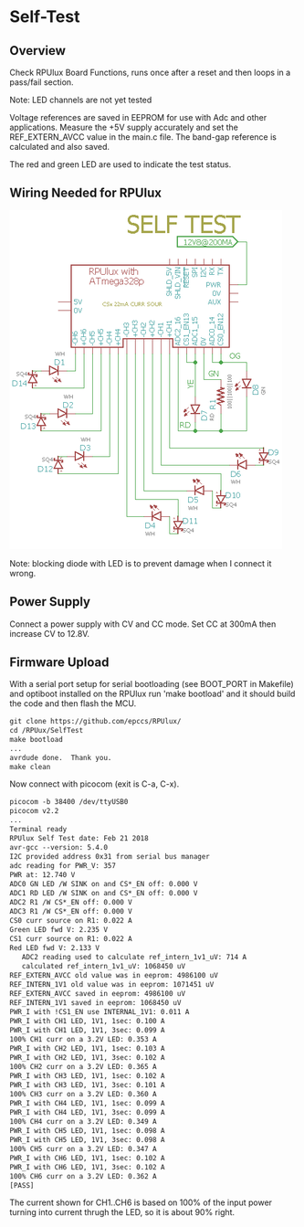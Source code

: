 # Self-Test

## Overview

Check RPUlux Board Functions, runs once after a reset and then loops in a pass/fail section.

Note: LED channels are not yet tested

Voltage references are saved in EEPROM for use with Adc and other applications. Measure the +5V supply accurately and set the REF_EXTERN_AVCC value in the main.c file. The band-gap reference is calculated and also saved.

The red and green LED are used to indicate the test status.

## Wiring Needed for RPUlux

![Wiring](./Setup/SelfTestWiring.png)

Note: blocking diode with LED is to prevent damage when I connect it wrong.


## Power Supply

Connect a power supply with CV and CC mode. Set CC at 300mA then increase CV to 12.8V.


## Firmware Upload

With a serial port setup for serial bootloading (see BOOT_PORT in Makefile) and optiboot installed on the RPUlux run 'make bootload' and it should build the code and then flash the MCU.

``` 
git clone https://github.com/epccs/RPUlux/
cd /RPUux/SelfTest
make bootload
...
avrdude done.  Thank you.
make clean
``` 

Now connect with picocom (exit is C-a, C-x). 

``` 
picocom -b 38400 /dev/ttyUSB0
picocom v2.2
...
Terminal ready
RPUlux Self Test date: Feb 21 2018
avr-gcc --version: 5.4.0
I2C provided address 0x31 from serial bus manager
adc reading for PWR_V: 357
PWR at: 12.740 V
ADC0 GN LED /W SINK on and CS*_EN off: 0.000 V
ADC1 RD LED /W SINK on and CS*_EN off: 0.000 V
ADC2 R1 /W CS*_EN off: 0.000 V
ADC3 R1 /W CS*_EN off: 0.000 V
CS0 curr source on R1: 0.022 A
Green LED fwd V: 2.235 V
CS1 curr source on R1: 0.022 A
Red LED fwd V: 2.133 V
   ADC2 reading used to calculate ref_intern_1v1_uV: 714 A
   calculated ref_intern_1v1_uV: 1068450 uV
REF_EXTERN_AVCC old value was in eeprom: 4986100 uV
REF_INTERN_1V1 old value was in eeprom: 1071451 uV
REF_EXTERN_AVCC saved in eeprom: 4986100 uV
REF_INTERN_1V1 saved in eeprom: 1068450 uV
PWR_I with !CS1_EN use INTERNAL_1V1: 0.011 A
PWR_I with CH1 LED, 1V1, 1sec: 0.100 A
PWR_I with CH1 LED, 1V1, 3sec: 0.099 A
100% CH1 curr on a 3.2V LED: 0.353 A
PWR_I with CH2 LED, 1V1, 1sec: 0.103 A
PWR_I with CH2 LED, 1V1, 3sec: 0.102 A
100% CH2 curr on a 3.2V LED: 0.365 A
PWR_I with CH3 LED, 1V1, 1sec: 0.102 A
PWR_I with CH3 LED, 1V1, 3sec: 0.101 A
100% CH3 curr on a 3.2V LED: 0.360 A
PWR_I with CH4 LED, 1V1, 1sec: 0.099 A
PWR_I with CH4 LED, 1V1, 3sec: 0.099 A
100% CH4 curr on a 3.2V LED: 0.349 A
PWR_I with CH5 LED, 1V1, 1sec: 0.098 A
PWR_I with CH5 LED, 1V1, 3sec: 0.098 A
100% CH5 curr on a 3.2V LED: 0.347 A
PWR_I with CH6 LED, 1V1, 1sec: 0.102 A
PWR_I with CH6 LED, 1V1, 3sec: 0.102 A
100% CH6 curr on a 3.2V LED: 0.362 A
[PASS]
```

The current shown for CH1..CH6 is based on 100% of the input power turning into current thrugh the LED, so it is about 90% right.
